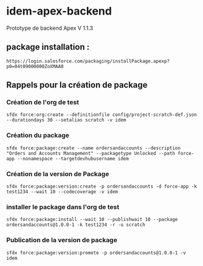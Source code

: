 # idem-apex-backend

Prototype de backend Apex
V 1.1.3

## package installation :

`https://login.salesforce.com/packaging/installPackage.apexp?p0=04t09000000ZoXMAA0`

## Rappels pour la création de package

### Création de l'org de test

`sfdx force:org:create --definitionfile config/project-scratch-def.json --durationdays 30 --setalias scratch -v idem`

### Création du package

`sfdx force:package:create --name ordersandaccounts --description "Orders and Accounts Management" --packagetype Unlocked --path force-app --nonamespace --targetdevhubusername idem`

### Création de la version de Package

`sfdx force:package:version:create -p ordersandaccounts -d force-app -k test1234 --wait 10 --codecoverage -v idem`

### installer le package dans l'org de test

`sfdx force:package:install --wait 10 --publishwait 10 --package ordersandaccounts@1.0.0-1 -k test1234 -r -u scratch`

### Publication de la version de package

`sfdx force:package:version:promote -p ordersandaccounts@1.0.0-1 -v idem`
